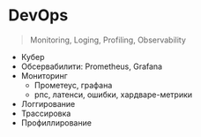 # DevOps

>Monitoring, Loging, Profiling, Observability

- Кубер
- Обсервабилити: Prometheus, Grafana
- Мониторинг
    - Прометеус, графана
    - рпс, латенси, ошибки, хардваре-метрики
- Логгирование
- Трассировка
- Профиллирование